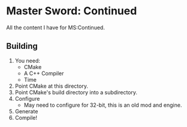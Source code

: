 # Master Sword: Continued
All the content I have for MS:Continued.

## Building
1. You need:
    - CMake
	- A C++ Compiler
	- Time
2. Point CMake at this directory.
3. Point CMake's build directory into a subdirectory.
4. Configure
    - May need to configure for 32-bit, this is an old mod and engine.
5. Generate
6. Compile!
